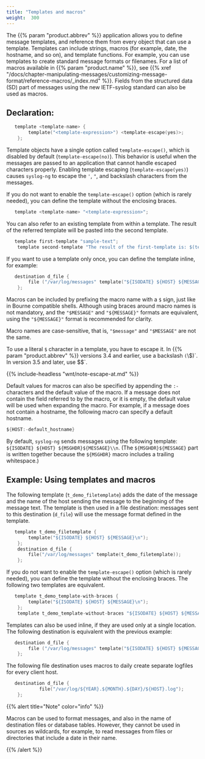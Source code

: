 ```yaml
---
title: "Templates and macros"
weight:  300
---
```

<!-- DISCLAIMER: This file is based on the syslog-ng Open Source Edition documentation https://github.com/balabit/syslog-ng-ose-guides/commit/2f4a52ee61d1ea9ad27cb4f3168b95408fddfdf2 and is used under the terms of The syslog-ng Open Source Edition Documentation License. The file has been modified by Axoflow. -->

The {{% param "product.abbrev" %}} application allows you to define message templates, and reference them from every object that can use a template. Templates can include strings, macros (for example, date, the hostname, and so on), and template functions. For example, you can use templates to create standard message formats or filenames. For a list of macros available in {{% param "product.name" %}}, see {{% xref "/docs/chapter-manipulating-messages/customizing-message-format/reference-macros/_index.md" %}}. Fields from the structured data (SD) part of messages using the new IETF-syslog standard can also be used as macros.


## Declaration:

```c
   template <template-name> {
        template("<template-expression>") <template-escape(yes)>;
    };
```


Template objects have a single option called `template-escape()`, which is disabled by default (`template-escape(no)`). This behavior is useful when the messages are passed to an application that cannot handle escaped characters properly. Enabling template escaping (`template-escape(yes)`) causes `syslog-ng` to escape the `'`, `"`, and backslash characters from the messages.

If you do not want to enable the `template-escape()` option (which is rarely needed), you can define the template without the enclosing braces.

```c
   template <template-name> "<template-expression>";
```

You can also refer to an existing template from within a template. The result of the referred template will be pasted into the second template.

```c
   template first-template "sample-text";
    template second-template "The result of the first-template is: $(template first-template)";
```

If you want to use a template only once, you can define the template inline, for example:

```c
   destination d_file {
        file ("/var/log/messages" template("${ISODATE} ${HOST} ${MESSAGE}\n") );
    };
```

Macros can be included by prefixing the macro name with a `$` sign, just like in Bourne compatible shells. Although using braces around macro names is not mandatory, and the `"$MESSAGE"` and `"${MESSAGE}"` formats are equivalent, using the `"${MESSAGE}"` format is recommended for clarity.

Macro names are case-sensitive, that is, `"$message"` and `"$MESSAGE"` are not the same.

To use a literal `$` character in a template, you have to escape it. In {{% param "product.abbrev" %}} versions 3.4 and earlier, use a backslash `(`\\$`)`. In version 3.5 and later, use `$$`.

{{% include-headless "wnt/note-escape-at.md" %}}

Default values for macros can also be specified by appending the `:-` characters and the default value of the macro. If a message does not contain the field referred to by the macro, or it is empty, the default value will be used when expanding the macro. For example, if a message does not contain a hostname, the following macro can specify a default hostname.

```c
${HOST:-default_hostname}
```

By default, `syslog-ng` sends messages using the following template: `${ISODATE} ${HOST} ${MSGHDR}${MESSAGE}\\n`. (The `${MSGHDR}${MESSAGE}` part is written together because the `${MSGHDR}` macro includes a trailing whitespace.)


## Example: Using templates and macros

The following template (`t_demo_filetemplate`) adds the date of the message and the name of the host sending the message to the beginning of the message text. The template is then used in a file destination: messages sent to this destination (`d_file`) will use the message format defined in the template.

```c
   template t_demo_filetemplate {
        template("${ISODATE} ${HOST} ${MESSAGE}\n");
    };
    destination d_file {
        file("/var/log/messages" template(t_demo_filetemplate));
    };
```

If you do not want to enable the `template-escape()` option (which is rarely needed), you can define the template without the enclosing braces. The following two templates are equivalent.

```c
   template t_demo_template-with-braces {
        template("${ISODATE} ${HOST} ${MESSAGE}\n");
    };
    template t_demo_template-without-braces "${ISODATE} ${HOST} ${MESSAGE}\n";
```

Templates can also be used inline, if they are used only at a single location. The following destination is equivalent with the previous example:

```c
   destination d_file {
        file ("/var/log/messages" template("${ISODATE} ${HOST} ${MESSAGE}\n") );
    };
```

The following file destination uses macros to daily create separate logfiles for every client host.

```c
   destination d_file {
            file("/var/log/${YEAR}.${MONTH}.${DAY}/${HOST}.log");
    };
```


{{% alert title="Note" color="info" %}}

Macros can be used to format messages, and also in the name of destination files or database tables. However, they cannot be used in sources as wildcards, for example, to read messages from files or directories that include a date in their name.

{{% /alert %}}

